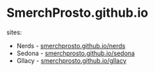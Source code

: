 # SmerchProsto.github.io
sites:
<ul>
  <li>Nerds - <a href="https://smerchprosto.github.io/nerds">smerchprosto.github.io/nerds</a></li>
  <li>Sedona - <a href="https://smerchprosto.github.io/sedona">smerchprosto.github.io/sedona</a></li>
  <li>Gllacy - <a href="https://smerchprosto.github.io/gllacy">smerchprosto.github.io/gllacy</a></li>
</ul>
